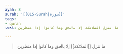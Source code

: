```yaml
---
ayah: 8
surah: '[[015-Surah|سورة]]'
tags:
- quran
text: ما ننزل الملائكة إلا بالحق وما كانوا إذا منظرين

---
```

> ما ننزل [[الملائكة]] إلا بالحق وما كانوا إذا منظرين
